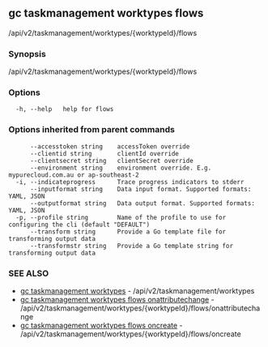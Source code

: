 ## gc taskmanagement worktypes flows

/api/v2/taskmanagement/worktypes/{worktypeId}/flows

### Synopsis

/api/v2/taskmanagement/worktypes/{worktypeId}/flows

### Options

```
  -h, --help   help for flows
```

### Options inherited from parent commands

```
      --accesstoken string    accessToken override
      --clientid string       clientId override
      --clientsecret string   clientSecret override
      --environment string    environment override. E.g. mypurecloud.com.au or ap-southeast-2
  -i, --indicateprogress      Trace progress indicators to stderr
      --inputformat string    Data input format. Supported formats: YAML, JSON
      --outputformat string   Data output format. Supported formats: YAML, JSON
  -p, --profile string        Name of the profile to use for configuring the cli (default "DEFAULT")
      --transform string      Provide a Go template file for transforming output data
      --transformstr string   Provide a Go template string for transforming output data
```

### SEE ALSO

* [gc taskmanagement worktypes](gc_taskmanagement_worktypes.html)	 - /api/v2/taskmanagement/worktypes
* [gc taskmanagement worktypes flows onattributechange](gc_taskmanagement_worktypes_flows_onattributechange.html)	 - /api/v2/taskmanagement/worktypes/{worktypeId}/flows/onattributechange
* [gc taskmanagement worktypes flows oncreate](gc_taskmanagement_worktypes_flows_oncreate.html)	 - /api/v2/taskmanagement/worktypes/{worktypeId}/flows/oncreate



